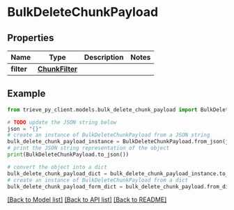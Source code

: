 # BulkDeleteChunkPayload


## Properties

Name | Type | Description | Notes
------------ | ------------- | ------------- | -------------
**filter** | [**ChunkFilter**](ChunkFilter.md) |  | 

## Example

```python
from trieve_py_client.models.bulk_delete_chunk_payload import BulkDeleteChunkPayload

# TODO update the JSON string below
json = "{}"
# create an instance of BulkDeleteChunkPayload from a JSON string
bulk_delete_chunk_payload_instance = BulkDeleteChunkPayload.from_json(json)
# print the JSON string representation of the object
print(BulkDeleteChunkPayload.to_json())

# convert the object into a dict
bulk_delete_chunk_payload_dict = bulk_delete_chunk_payload_instance.to_dict()
# create an instance of BulkDeleteChunkPayload from a dict
bulk_delete_chunk_payload_form_dict = bulk_delete_chunk_payload.from_dict(bulk_delete_chunk_payload_dict)
```
[[Back to Model list]](../README.md#documentation-for-models) [[Back to API list]](../README.md#documentation-for-api-endpoints) [[Back to README]](../README.md)



